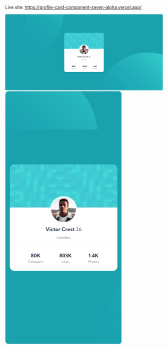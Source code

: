 Live site: https://profile-card-component-seven-alpha.vercel.app/

![desktop](/assets/desktop.png)
![mobile](/assets/mobile.png)